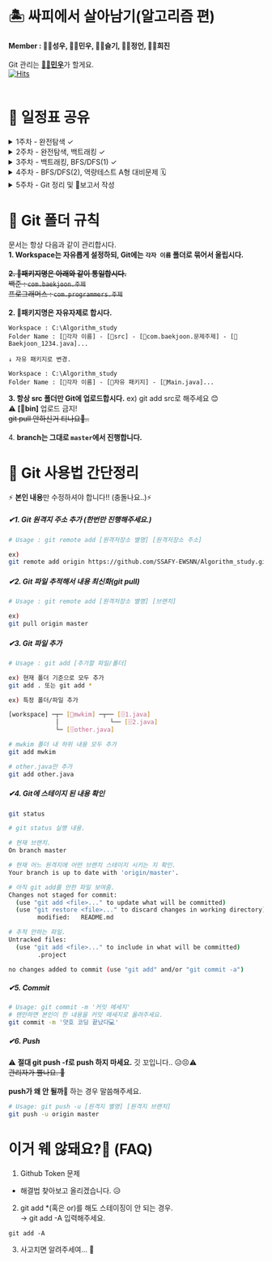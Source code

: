# 🏝️ 싸피에서 살아남기(알고리즘 편)

<b>Member : 👨‍💻성우, 👨‍💻민우, 👩‍💻슬기, 👩‍💻정언, 👩‍💻희진</b><br/><br/>
Git 관리는 <a href="https://github.com/mccreate"><b>👨‍💻민우</b></a>가 할게요.<br/>
[![Hits](https://hits.seeyoufarm.com/api/count/incr/badge.svg?url=https%3A%2F%2Fgithub.com%2FSSAFY-EWSNN&count_bg=%2379C83D&title_bg=%23555555&icon=&icon_color=%23E7E7E7&title=hits&edge_flat=false)](https://hits.seeyoufarm.com)
<br/><br/>

# 📆 일정표 공유
<details> 
<summary>
1주차 - 완전탐색 ✓
</summary>

- Programmers 고득점 Kit - 최소 직사각형 (86491) <br>

- SWEA - 조교의 성적 매기기 (1983)

</details>

<details>
<summary>
2주차 - 완전탐색, 백트래킹 ✓
</summary>
<br>

- BOJ - 근손실 (18429)

</details>
<details>
<summary>
3주차 - 백트래킹, BFS/DFS(1) ✓
</summary>

- BOJ - 암호 만들기 (1759)
- BOJ - 로또 (6603)
- BOJ - 계란으로 계란치기 (16987) <br><br>

- BOJ - 알고리즘 수업 - 깊이 우선탐색 1 (24479)
- BOJ - 알고리즘 수업 - 너비 우선탐색 1 (24444)
- BOJ - 숨바꼭질 (1697) 
- BOJ - 물통 (2251) 
- BOJ - 토마토 (7659)

</details>

<details>
<summary>
4주차 - BFS/DFS(2), 역량테스트 A형 대비문제 🗓
</summary>
</details>
<details>
<summary>
5주차 - Git 정리 및 📃보고서 작성<br> 
</summary>
</details>


# 📃 Git 폴더 규칙
문서는 항상 다음과 같이 관리합시다. <br>
<b>1. Workspace는 자유롭게 설정하되, Git에는 `각자 이름` 폴더로 묶어서 올립시다.</b> <br><br>
~~<b>2. 📁패키지명은 아래와 같이 통일합시다.</b><br>~~
~~백준 : `com.baekjoon.주제`<br>~~
~~프로그래머스 : `com.programmers.주제`~~ <br><br>
<b>2. 📁패키지명은 자유자제로 합시다. </b><br>
```
Workspace : C:\Algorithm_study
Folder Name : [👨각자 이름] - [📁src] - [📁com.baekjoon.문제주제] - [📃Baekjoon_1234.java]...

↓ 자유 패키지로 변경.

Workspace : C:\Algorithm_study
Folder Name : [👨각자 이름] - [📁자유 패키지] - [📃Main.java]...
```
<b>3. 항상 src 폴더만 Git에 업로드합시다.</b> ex) git add src로 해주세요 😊<br>
⚠️ <b>[📁bin]</b> 업로드 금지!     
~~git pull 안하신거 티나요👀..~~ <br><br>
4. <b>branch는 그대로 `master`에서 진행합니다.</b><br>
# 🛫 Git 사용법 간단정리

⚡ <b>본인 내용</b>만 수정하셔야 합니다!! (충돌나요..)⚡<br />
<h5>✔1. Git 원격지 주소 추가 (한번만 진행해주세요.)</h5>

``` bash
# Usage : git remote add [원격저장소 별명] [원격저장소 주소]

ex)
git remote add origin https://github.com/SSAFY-EWSNN/Algorithm_study.git
```

<h5>✔2. Git 파일 추적해서 내용 최신화(git pull)</h5>

``` bash
# Usage : git remote add [원격저장소 별명] [브랜치]

ex) 
git pull origin master
```

<h5>✔3. Git 파일 추가</h5>

``` bash
# Usage : git add [추가할 파일/폴더]

ex) 현재 폴더 기준으로 모두 추가
git add . 또는 git add *

ex) 특정 폴더/파일 추가

[workspace] ─┬─ [📁mwkim] ─┬── [🗄️1.java]
             │              └── [🗄️2.java]
             └─ [🗄️other.java]

# mwkim 폴더 내 하위 내용 모두 추가
git add mwkim

# other.java만 추가
git add other.java
```

<h5>✔4. Git에 스테이지 된 내용 확인</h5>

``` bash
git status

# git status 실행 내용.

# 현재 브랜치.
On branch master

# 현재 어느 원격지에 어떤 브랜치 스테이지 시키는 지 확인.
Your branch is up to date with 'origin/master'.

# 아직 git add를 안한 파일 보여줌. 
Changes not staged for commit:
  (use "git add <file>..." to update what will be committed)
  (use "git restore <file>..." to discard changes in working directory)
        modified:   README.md

# 추적 안하는 파일.
Untracked files:
  (use "git add <file>..." to include in what will be committed)
        .project

no changes added to commit (use "git add" and/or "git commit -a")
```

<h5>✔5. Commit</h5>

``` bash
# Usage: git commit -m '커밋 메세지'
# 왠만하면 본인이 한 내용을 커밋 메세지로 올려주세요.
git commit -m '얏호 코딩 끝났다💻'
```

<h5>✔6. Push</h5>

⚠️ <b>절대 git push -f로 push 하지 마세요.</b> 깃 꼬입니다.. 😥😣⚠️<br/>
~~관리자가 뿔나요. 👿~~
<br/><br />
<b>push가 왜 안 될까🤔</b> 하는 경우 말씀해주세요. 
``` bash
# Usage: git push -u [원격지 별명] [원격지 브랜치]
git push -u origin master
```

# 이거 웨 않돼요?🤔 (FAQ)

1. Github Token 문제
- 해결법 찾아보고 올리겠습니다. 😥

2. git add *(혹은 or)를 해도 스테이징이 안 되는 경우.<br>
→ git add -A 입력해주세요.
```
git add -A
```

3. 사고치면 알려주세여... 🥶

